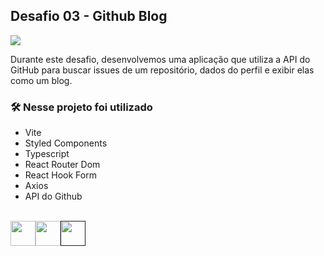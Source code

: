 ## Desafio 03 - Github Blog
<img src="https://i.imgur.com/njR7kWt.png" align="center" />

Durante este desafio, desenvolvemos uma aplicação que utiliza a API do GitHub para buscar issues de um repositório, dados do perfil e exibir elas como um blog.

### 🛠️ Nesse projeto foi utilizado

* Vite
* Styled Components
* Typescript
* React Router Dom
* React Hook Form
* Axios
* API do Github

<br />

<div style="display: flex;">
  <a href="https://ignite-github-blog-two.vercel.app/" target="_blank">
    <img src="https://user-images.githubusercontent.com/71772559/178192066-d52e0cf7-906e-4baa-80f3-4b49dde153c0.png" height="40px" />
  </a>

  <a href="https://www.figma.com/community/file/1138814951106121051" target="_blank">
    <img src="https://user-images.githubusercontent.com/71772559/178192253-4fe4757c-de57-4878-a38c-a483c25670b1.png" height="40px" />
  </a>

  <a href="" target="_blank">
    <img src="https://img.shields.io/badge/LinkedIn-0077B5?style=for-the-badge&logo=linkedin&logoColor=white" height="40px" />
  </a>
</div>
